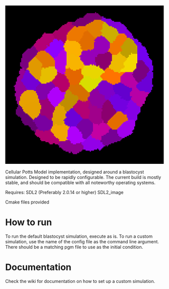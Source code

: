 ![Screenshot](./img/logo.png)

Cellular Potts Model implementation, designed around a blastocyst simulation. Designed to be rapidly configurable. The current build is mostly stable, and should be compatible with all noteworthy operating systems.

Requires:
SDL2 (Preferably 2.0.14 or higher)
SDL2_image

Cmake files provided

# How to run

To run the default blastocyst simulation, execute as is.
To run a custom simulation, use the name of the config file as the command line argument. There should be a matching pgm file to use as the initial condition.

# Documentation
Check the wiki for documentation on how to set up a custom simulation.

